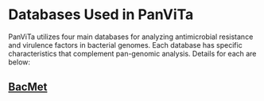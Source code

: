 # Databases Used in PanViTa
PanViTa utilizes four main databases for analyzing antimicrobial resistance and virulence factors in bacterial genomes. 
Each database has specific characteristics that complement pan-genomic analysis. Details for each are below:

## [BacMet](mailto:http://bacmet.biomedicine.gu.se/)
